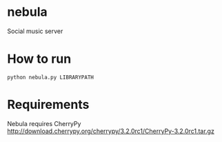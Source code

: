 nebula
======

Social music server


How to run
==========

```
python nebula.py LIBRARYPATH
```

Requirements
============
Nebula requires CherryPy http://download.cherrypy.org/cherrypy/3.2.0rc1/CherryPy-3.2.0rc1.tar.gz
